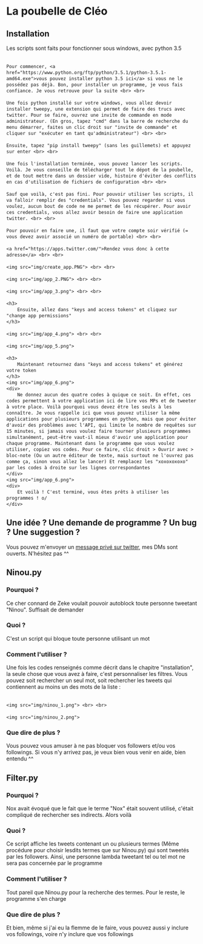 <h1>
	La poubelle de Cléo
</h1>
<h2>
	Installation
</h2>
<div>
	Les scripts sont faits pour fonctionner sous windows, avec python 3.5 <br> <br>

	Pour commencer, <a href="https://www.python.org/ftp/python/3.5.1/python-3.5.1-amd64.exe">vous pouvez installer python 3.5 ici</a> si vous ne le possédez pas déjà. Bon, pour installer un programme, je vous fais confiance. Je vous retrouve pour la suite <br> <br>

	Une fois python installé sur votre windows, vous allez devoir installer tweepy, une extension qui permet de faire des trucs avec twitter. Pour se faire, ouvrez une invite de commande en mode administrateur. (En gros, tapez "cmd" dans la barre de recherche du menu démarrer, faites un clic droit sur "invite de commande" et cliquer sur "exécuter en tant qu'administrateur") <br> <br>

	Ensuite, tapez "pip install tweepy" (sans les guillemets) et appuyez sur enter <br> <br>

	Une fois l'installation terminée, vous pouvez lancer les scripts. Voilà. Je vous conseille de télécharger tout le dépot de la poubelle, et de tout mettre dans un dossier vide, histoire d'éviter des conflits en cas d'utilisation de fichiers de configuration <br> <br>

	Sauf que voilà, c'est pas fini. Pour pouvoir utiliser les scripts, il va falloir remplir des "credentials". Vous pouvez regarder si vous voulez, aucun bout de code ne me permet de les récupérer. Pour avoir ces credentials, vous allez avoir besoin de faire une application twitter. <br> <br>

	Pour pouvoir en faire une, il faut que votre compte soir vérifié (= vous devez avoir associé un numéro de portable) <br> <br>

	<a href="https://apps.twitter.com/">Rendez vous donc à cette adresse</a> <br> <br>

	<img src="img/create_app.PNG"> <br> <br>

	<img src="img/app_2.PNG"> <br> <br>

	<img src="img/app_3.png"> <br> <br>

	<h3>
		Ensuite, allez dans "keys and access tokens" et cliquez sur "change app permissions"
	</h3>

	<img src="img/app_4.png"> <br> <br>

	<img src="img/app_5.png">

	<h3>
		Maintenant retournez dans "keys and access tokens" et générez votre token
	</h3>
	<img src="img/app_6.png">
	<div>
		Ne donnez aucun des quatre codes à quique ce soit. En effet, ces codes permettent à votre application ici de lire vos MPs et de tweeter à votre place. Voilà pourquoi vous devez être les seuls à les connaître. Je vous rappelle ici que vous pouvez utiliser la même applications pour plusieurs programmes en python, mais que pour éviter d'avoir des problèmes avec l'API, qui limite le nombre de requêtes sur 15 minutes, si jamais vous voulez faire tourner plusieurs programmes simultanément, peut-être vaut-il mieux d'avoir une application pour chaque programme. Maintenant dans le programme que vous voulez utiliser, copiez vos codes. Pour ce faire, clic droit > Ouvrir avec > bloc-note (Ou un autre éditeur de texte, mais surtout ne l'ouvrez pas comme ça, sinon vous allez le lancer) Et remplacez les "xoxoxoxoxo" par les codes à droite sur les lignes correspondantes
	</div>
	<img src="img/app_6.png">
	<div>
		Et voilà ! C'est terminé, vous êtes prêts à utiliser les programmes ! o/
	</div>
</div>
<h2>
	Une idée ? Une demande de programme ? Un bug ? Une suggestion ?
</h2>
<div>
	Vous pouvez m'envoyer un <a href="https://twitter.com/Une_Livre">message privé sur twitter</a>, mes DMs sont ouverts. N'hésitez pas ^^
</div>
<h2>
	Ninou.py
</h2>
<h3>
	Pourquoi ?
</h3>
<div>
	Ce cher connard de Zeke voulait pouvoir autoblock toute personne tweetant "Ninou". Suffisait de demander
</div>
<h3>
	Quoi ?
</h3>
<div>
	C'est un script qui bloque toute personne utilisant un mot
</div>
<h3>
	Comment l'utiliser ?
</h3>
<div>
	Une fois les codes renseignés comme décrit dans le chapitre "installation", la seule chose que vous avez à faire, c'est personnaliser les filtres. Vous pouvez soit rechercher un seul mot, soit rechercher les tweets qui contiennent au moins un des mots de la liste : <br> <br>

	<img src="img/ninou_1.png"> <br> <br>

	<img src="img/ninou_2.png">
</div>
<h3>
	Que dire de plus ?
</h3>
<div>
	Vous pouvez vous amuser à ne pas bloquer vos followers et/ou vos followings. Si vous n'y arrivez pas, je veux bien vous venir en aide, bien entendu ^^
</div>
<h2>
	Filter.py
</h2>
<h3>
	Pourquoi ?
</h3>
<div>
	Nox avait évoqué que le fait que le terme "Nox" était souvent utilisé, c'était compliqué de rechercher ses indirects. Alors voilà
</div>
<h3>
	Quoi ?
</h3>
<div>
	Ce script affiche les tweets contenant un ou plusieurs termes (Même procédure pour choisir lesdits termes que sur Ninou.py) qui sont tweetés par les followers. Ainsi, une personne lambda tweetant tel ou tel mot ne sera pas concernée par le programme
</div>
<h3>
	Comment l'utiliser ?
</h3>
<div>
	Tout pareil que Ninou.py pour la recherche des termes. Pour le reste, le programme s'en charge
</div>
<h3>
	Que dire de plus ?
</h3>
<div>
	Et bien, même si j'ai eu la flemme de le faire, vous pouvez aussi y inclure vos followings, voire n'y inclure que vos followings
</div>
